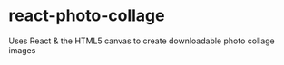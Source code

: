 # react-photo-collage
Uses React &amp; the HTML5 canvas to create downloadable photo collage images

